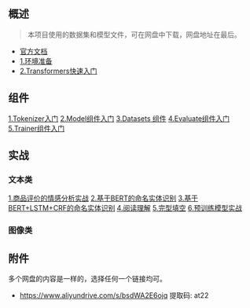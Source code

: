 ## 概述
> 本项目使用的数据集和模型文件，可在网盘中下载，网盘地址在最后。
- [官方文档](https://huggingface.co/docs/transformers/index)
- [1.环境准备](docs/1.序章/1.环境准备.md)
- [2.Transformers快速入门](docs/1.序章/2.Transformers快速入门.md)
## 组件 
[1.Tokenizer入门](docs/2.入门篇/1.Tokenizer入门.md)
[2.Model组件入门](docs/2.入门篇/2.Model组件入门.md)
[3.Datasets 组件](docs/2.入门篇/3.Datasets%20组件.md)
[4.Evaluate组件入门](docs/2.入门篇/4.Evaluate组件入门.md)
[5.Trainer组件入门](docs/2.入门篇/5.Trainer组件入门.md)


## 实战

### 文本类
[1.商品评价的情感分析实战](docs/3.实战篇/1.文本类/1.商品评价的情感分析实战.md)
[2.基于BERT的命名实体识别](docs/3.实战篇/1.文本类/2.基于BERT的命名实体识别.md)
[3.基于BERT+LSTM+CRF的命名实体识别](docs/3.实战篇/1.文本类/3.基于BERT+LSTM+CRF的命名实体识别.md)
[4.阅读理解](docs/3.实战篇/1.文本类/4.阅读理解.md)
[5.完型填空](docs/3.实战篇/1.文本类/5.文本摘要.md)
[6.预训练模型实战](docs/3.实战篇/1.文本类/6.预训练模型实战.md)


### 图像类




## 附件
多个网盘的内容是一样的，选择任何一个链接均可。
- https://www.aliyundrive.com/s/bsdWA2E6ojq 提取码: at22
